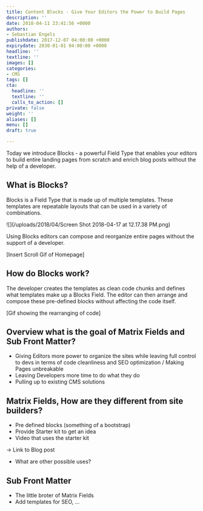 ```yaml
---
title: Content Blocks - Give Your Editors the Power to Build Pages
description: ''
date: 2018-04-11 23:41:56 +0000
authors:
- Sebastian Engels
publishdate: 2017-12-07 04:00:00 +0000
expirydate: 2030-01-01 04:00:00 +0000
headline: ''
textline: ''
images: []
categories:
- CMS
tags: []
cta:
  headline: ''
  textline: ''
  calls_to_action: []
private: false
weight: ''
aliases: []
menu: []
draft: true

---
```

Today we introduce Blocks - a powerful Field Type that enables your editors to build entire landing pages from scratch and enrich blog posts without the help of a developer.

## What is Blocks?

Blocks is a Field Type that is made up of multiple templates. These templates are repeatable layouts that can be used in a variety of combinations.

![](/uploads/2018/04/Screen Shot 2018-04-17 at 12.17.38 PM.png)

Using Blocks editors can compose and reorganize entire pages without the support of a developer.

\[Insert Scroll Gif of Homepage\]

## How do Blocks work?

The developer creates the templates as clean code chunks and defines what templates make up a Blocks Field. The editor can then arrange and compose these pre-defined blocks without affecting the code itself.

\[Gif showing the rearranging of code\]

## Overview what is the goal of Matrix Fields and Sub Front Matter?

* Giving Editors more power to organize the sites while leaving full control to devs in terms of code cleanliness and SEO optimization / Making Pages unbreakable
* Leaving Developers more time to do what they do
* Pulling up to existing CMS solutions

## Matrix Fields, How are they different from site builders?

* Pre defined blocks (something of a bootstrap)
* Provide Starter kit to get an idea
* Video that uses the starter kit

-> Link to Blog post

* What are other possible uses?

## Sub Front Matter

* The little broter of Matrix Fields
* Add templates for SEO, ...